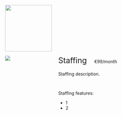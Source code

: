 <div>
    <p>
  <img class="service-logo" src="http://bosbec.io/res/bosbec_navbar_logo_svg.svg">
</p>
<div class="service-width-100">
        <div class="service-image-container">
        <img class="service-image" src="https://s3-eu-west-1.amazonaws.com/uploads-eu.hipchat.com/152079/4103610/o7rzJxK3UHNhPnZ/placeholder%20installer.png"></div>
<div class="service-padding">
    <div class="service-margin-bottom">
    <div class="service-header">Staffing</div>
    <div class="service-cost">€99/month</div>
    </div>
    <div>
    <p>Staffing description.</p></br>

<p>Staffing features:</p>

<ul>
<li>1</li>
<li>2</li>
</ul>
</div>
</div>
</div>

<style>

.service-logo{
    width: 150px;
}

.service-float-right {
    float: right;
}
.service-width-100 {
    width: 100%;
}

.service-image-container{
    float: left;
    width: 30%;
}

.service-image{
    max-height:100%;
    max-width:100%;
}

.service-padding{
    overflow:  hidden;
    padding-left: 20px;
}

.service-margin-bottom{
    margin-bottom: 20px;
}

.service-header {
    display:  inline-block;
    font-size: 25px;
}

.service-cost{
    display:  inline-block;
    padding-left: 20px;
}

text-component p:nth-child(1){
    margin-bottom: 0px;
}


</style>

